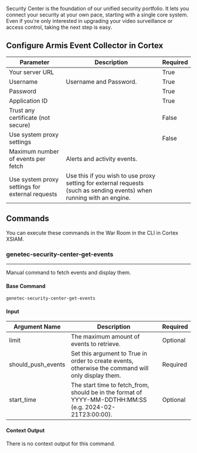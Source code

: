 Security Center is the foundation of our unified security portfolio. It lets you connect your security at your own pace, starting with a single core system. Even if you're only interested in upgrading your video surveillance or access control, taking the next step is easy.

## Configure Armis Event Collector in Cortex


| **Parameter** | **Description** | **Required** |
| --- | --- | --- |
| Your server URL |  | True |
| Username | Username and Password. | True |
| Password |  | True |
| Application ID |  | True |
| Trust any certificate (not secure) |  | False |
| Use system proxy settings |  | False |
| Maximum number of events per fetch | Alerts and activity events. |  |
| Use system proxy settings for external requests | Use this if you wish to use proxy setting for external requests (such as sending events) when running with an engine. |


## Commands

You can execute these commands in the War Room in the CLI in Cortex XSIAM.

### genetec-security-center-get-events

***
Manual command to fetch events and display them.


#### Base Command

`genetec-security-center-get-events`

#### Input

| **Argument Name** | **Description** | **Required** |
| --- | --- | --- |
| limit | The maximum amount of events to retrieve. | Optional | 
| should_push_events | Set this argument to True in order to create events, otherwise the command will only display them. | Required | 
| start_time | The start time to fetch_from, should be in the format of YYYY-MM-DDTHH:MM:SS (e.g. 2024-02-21T23:00:00). | Optional |


#### Context Output

There is no context output for this command.